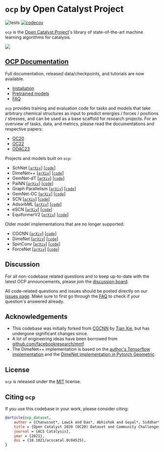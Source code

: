 # `ocp` by Open Catalyst Project

![tests](https://github.com/Open-Catalyst-Project/ocp/actions/workflows/test.yml/badge.svg?branch=main)
[![codecov](https://codecov.io/gh/Open-Catalyst-Project/ocp/graph/badge.svg?token=M606LH5LK6)](https://codecov.io/gh/Open-Catalyst-Project/ocp)

`ocp` is the [Open Catalyst Project](https://opencatalystproject.org/)'s
library of state-of-the-art machine learning algorithms for catalysis.

<div align="left">
    <img src="https://user-images.githubusercontent.com/1156489/170388229-642c6619-dece-4c88-85ef-b46f4d5f1031.gif">
</div>

## [OCP Documentation](https://open-catalyst-project.github.io/ocp/)
Full documentation, released data/checkpoints, and tutorials are now available.

- [Installation](https://open-catalyst-project.github.io/ocp/core/install.html)
- [Pretrained models](https://open-catalyst-project.github.io/ocp/core/models.html)
- [FAQ](https://open-catalyst-project.github.io/ocp/core/model_faq.html)

`ocp` provides training and evaluation code for tasks and models that take arbitrary
chemical structures as input to predict energies / forces / positions / stresses,
and can be used as a base scaffold for research projects. For an overview of
tasks, data, and metrics, please read the documentations and respective papers:
 - [OC20](https://open-catalyst-project.github.io/ocp/core/datasets/oc20.html)
 - [OC22](https://open-catalyst-project.github.io/ocp/core/datasets/oc22.html)
 - [ODAC23](https://open-catalyst-project.github.io/ocp/core/datasets/odac.html)

Projects and models built on `ocp`:

- SchNet [[`arXiv`](https://arxiv.org/abs/1706.08566)] [[`code`](https://github.com/Open-Catalyst-Project/ocp/blob/main/ocpmodels/models/schnet.py)]
- DimeNet++ [[`arXiv`](https://arxiv.org/abs/2011.14115)] [[`code`](https://github.com/Open-Catalyst-Project/ocp/blob/main/ocpmodels/models/dimenet_plus_plus.py)]
- GemNet-dT [[`arXiv`](https://arxiv.org/abs/2106.08903)] [[`code`](https://github.com/Open-Catalyst-Project/ocp/tree/main/ocpmodels/models/gemnet)]
- PaiNN [[`arXiv`](https://arxiv.org/abs/2102.03150)] [[`code`](https://github.com/Open-Catalyst-Project/ocp/tree/main/ocpmodels/models/painn)]
- Graph Parallelism [[`arXiv`](https://arxiv.org/abs/2203.09697)] [[`code`](https://github.com/Open-Catalyst-Project/ocp/tree/main/ocpmodels/models/gemnet_gp)]
- GemNet-OC [[`arXiv`](https://arxiv.org/abs/2204.02782)] [[`code`](https://github.com/Open-Catalyst-Project/ocp/tree/main/ocpmodels/models/gemnet_oc)]
- SCN [[`arXiv`](https://arxiv.org/abs/2206.14331)] [[`code`](https://github.com/Open-Catalyst-Project/ocp/tree/main/ocpmodels/models/scn)]
- AdsorbML [[`arXiv`](https://arxiv.org/abs/2211.16486)] [[`code`](https://github.com/open-catalyst-project/adsorbml)]
- eSCN [[`arXiv`](https://arxiv.org/abs/2302.03655)] [[`code`](https://github.com/Open-Catalyst-Project/ocp/tree/main/ocpmodels/models/escn)]
- EquiformerV2 [[`arXiv`](https://arxiv.org/abs/2306.12059)] [[`code`](https://github.com/Open-Catalyst-Project/ocp/tree/main/ocpmodels/models/equiformer_v2)]

Older model implementations that are no longer supported:

- CGCNN [[`arXiv`](https://arxiv.org/abs/1710.10324)] [[`code`](https://github.com/Open-Catalyst-Project/ocp/blob/e7a8745eb307e8a681a1aa9d30c36e8c41e9457e/ocpmodels/models/cgcnn.py)]
- DimeNet [[`arXiv`](https://arxiv.org/abs/2003.03123)] [[`code`](https://github.com/Open-Catalyst-Project/ocp/blob/e7a8745eb307e8a681a1aa9d30c36e8c41e9457e/ocpmodels/models/dimenet.py)]
- SpinConv [[`arXiv`](https://arxiv.org/abs/2106.09575)] [[`code`](https://github.com/Open-Catalyst-Project/ocp/blob/e7a8745eb307e8a681a1aa9d30c36e8c41e9457e/ocpmodels/models/spinconv.py)]
- ForceNet [[`arXiv`](https://arxiv.org/abs/2103.01436)] [[`code`](https://github.com/Open-Catalyst-Project/ocp/blob/e7a8745eb307e8a681a1aa9d30c36e8c41e9457e/ocpmodels/models/forcenet.py)]

## Discussion

For all non-codebase related questions and to keep up-to-date with the latest OCP
announcements, please join the [discussion board](https://discuss.opencatalystproject.org/).

All code-related questions and issues should be posted directly on our
[issues page](https://github.com/Open-Catalyst-Project/ocp/issues).
Make sure to first go through the [FAQ](https://github.com/Open-Catalyst-Project/ocp/tree/main/FAQ.md)
to check if your question's answered already.

## Acknowledgements

- This codebase was initially forked from [CGCNN](https://github.com/txie-93/cgcnn)
by [Tian Xie](http://txie.me), but has undergone significant changes since.
- A lot of engineering ideas have been borrowed from [github.com/facebookresearch/mmf](https://github.com/facebookresearch/mmf).
- The DimeNet++ implementation is based on the [author's Tensorflow implementation](https://github.com/klicperajo/dimenet) and the [DimeNet implementation in Pytorch Geometric](https://github.com/rusty1s/pytorch_geometric/blob/master/torch_geometric/nn/models/dimenet.py).

## License

`ocp` is released under the [MIT](https://github.com/Open-Catalyst-Project/ocp/blob/main/LICENSE.md) license.

## Citing `ocp`

If you use this codebase in your work, please consider citing:

```bibtex
@article{ocp_dataset,
    author = {Chanussot*, Lowik and Das*, Abhishek and Goyal*, Siddharth and Lavril*, Thibaut and Shuaibi*, Muhammed and Riviere, Morgane and Tran, Kevin and Heras-Domingo, Javier and Ho, Caleb and Hu, Weihua and Palizhati, Aini and Sriram, Anuroop and Wood, Brandon and Yoon, Junwoong and Parikh, Devi and Zitnick, C. Lawrence and Ulissi, Zachary},
    title = {Open Catalyst 2020 (OC20) Dataset and Community Challenges},
    journal = {ACS Catalysis},
    year = {2021},
    doi = {10.1021/acscatal.0c04525},
}
```

